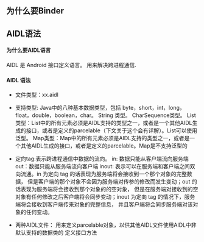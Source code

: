 ##  为什么要Binder

## AIDL语法

####    为什么要AIDL语言
   AIDL 是 Android 接口定义语言。
   用来解决跨进程通信.   
    
####    AIDL 语法
-   文件类型：xx.aidl
-   支持类型:
        Java中的八种基本数据类型，包括 byte，short，int，long，float，double，boolean，char。
        String 类型。 CharSequence类型。
        List类型：List中的所有元素必须是AIDL支持的类型之一，或者是一个其他AIDL生成的接口，或者是定义的parcelable（下文关于这个会有详解）。List可以使用泛型。
        Map类型：Map中的所有元素必须是AIDL支持的类型之一，或者是一个其他AIDL生成的接口，或者是定义的parcelable。Map是不支持泛型的
        
-   定向tag:表示跨进程通信中数据的流向。 
        in: 数据只能从客户端流向服务端
        out：数据只能从服务端流向客户端
        inout: 表示可以在服务端和客户端之间双向流通。in 为定向 tag 的话表现为服务端将会接收到一个那个对象的完整数据，
        但是客户端的那个对象不会因为服务端对传参的修改而发生变动；out 的话表现为服务端将会接收到那个对象的的空对象，
        但是在服务端对接收到的空对象有任何修改之后客户端将会同步变动；inout 为定向 tag 的情况下，服务端将会接收到客户端传来对象的完整信息，
        并且客户端将会同步服务端对该对象的任何变动。
        
-   两种AIDL文件：
            用来定义parcelable对象，以供其他AIDL文件使用AIDL中非默认支持的数据类的
            定义接口方法


